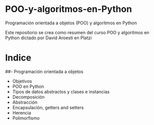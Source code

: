 # POO-y-algoritmos-en-Python

Programación orientada a objetos (POO) y algoritmos en Python

Este repositorio se crea como resumen del curso POO y algoritmos en Python dictado por David Aroesti en Platzi

# Indice
##- Programación orientada a objetos
  - Objetivos
  - POO en Python
  - Tipos de datos abstractos y clases e instancias
  - Decomposición
  - Abstracción
  - Encapsulación, getters and setters
  - Herencia
  - Polimorfismo
